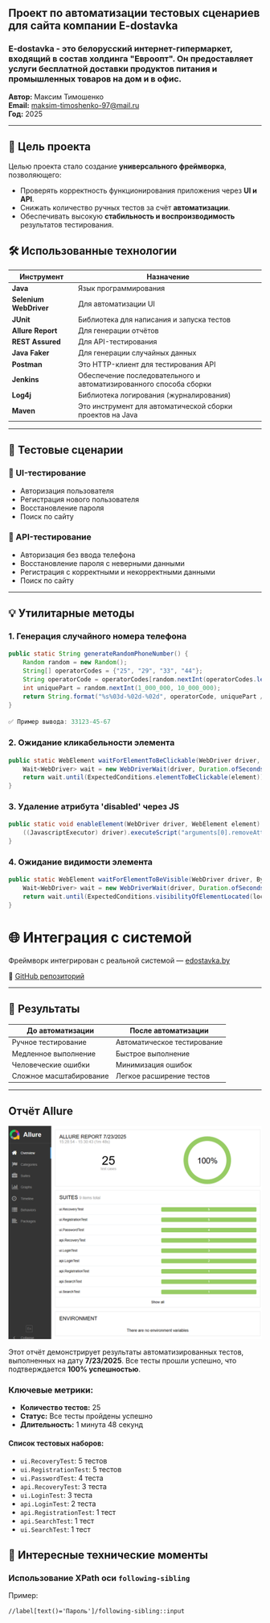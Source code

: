 ## Проект по автоматизации тестовых сценариев для сайта компании E-dostavka

### E-dostavka - это белорусский интернет-гипермаркет, входящий в состав холдинга "Евроопт". Он предоставляет услуги бесплатной доставки продуктов питания и промышленных товаров на дом и в офис.

**Автор:** Максим Тимошенко  
**Email:** maksim-timoshenko-97@mail.ru  
**Год:** 2025

---

## 🎯 Цель проекта

Целью проекта стало создание **универсального фреймворка**, позволяющего:
- Проверять корректность функционирования приложения через **UI и API**.
- Снижать количество ручных тестов за счёт **автоматизации**.
- Обеспечивать высокую **стабильность и воспроизводимость** результатов тестирования.

## 🛠️ Использованные технологии

| Инструмент             | Назначение                                                         |
|------------------------|--------------------------------------------------------------------|
| **Java**               | Язык программирования                                              |
| **Selenium WebDriver** | Для автоматизации UI                                               |
| **JUnit**              | Библиотека для написания и запуска тестов                          |
| **Allure Report**      | Для генерации отчётов                                              |
| **REST Assured**       | Для API-тестирования                                               |
| **Java Faker**         | Для генерации случайных данных                                     |
| **Postman**            | Это HTTP-клиент для тестирования API                               |
| **Jenkins**            | Обеспечение последовательного и автоматизированного способа сборки |
| **Log4j**              | Библиотека логирования (журналирования)                            |
| **Maven**              | Это инструмент для автоматической сборки проектов на Java          |

---

## 🧪 Тестовые сценарии

### 🔹 UI-тестирование

- Авторизация пользователя
- Регистрация нового пользователя
- Восстановление пароля
- Поиск по сайту

### 🔹 API-тестирование

- Авторизация без ввода телефона
- Восстановление пароля с неверными данными
- Регистрация с корректными и некорректными данными
- Поиск по сайту

---

## 💡 Утилитарные методы

### 1. Генерация случайного номера телефона

```java
public static String generateRandomPhoneNumber() {
    Random random = new Random();
    String[] operatorCodes = {"25", "29", "33", "44"};
    String operatorCode = operatorCodes[random.nextInt(operatorCodes.length)];
    int uniquePart = random.nextInt(1_000_000, 10_000_000);
    return String.format("%s%03d-%02d-%02d", operatorCode, uniquePart / 10000, (uniquePart / 100) % 100, uniquePart % 100);
}

✅ Пример вывода: 33123-45-67 
```
### 2. Ожидание кликабельности элемента

```java
public static WebElement waitForElementToBeClickable(WebDriver driver, WebElement element, int timeoutInSeconds) {
    Wait<WebDriver> wait = new WebDriverWait(driver, Duration.ofSeconds(timeoutInSeconds));
    return wait.until(ExpectedConditions.elementToBeClickable(element));
}
```
### 3. Удаление атрибута 'disabled' через JS

```java 
public static void enableElement(WebDriver driver, WebElement element) {
    ((JavascriptExecutor) driver).executeScript("arguments[0].removeAttribute('disabled');", element);
}
```

### 4. Ожидание видимости элемента

```java 
public static WebElement waitForElementToBeVisible(WebDriver driver, By locator, int timeoutInSeconds) {
    Wait<WebDriver> wait = new WebDriverWait(driver, Duration.ofSeconds(timeoutInSeconds));
    return wait.until(ExpectedConditions.visibilityOfElementLocated(locator));
}
```
# 🌐 Интеграция с системой

Фреймворк интегрирован с реальной системой — [edostavka.by](https://edostavka.by )

🔗 [GitHub репозиторий](https://github.com/mtsimashenka/taf-edostavka/tree/ui-edostavka )

---

## 🚀 Результаты

| До автоматизации        | После автоматизации         |
|-------------------------|----------------------------|
| Ручное тестирование      | Автоматическое тестирование |
| Медленное выполнение    | Быстрое выполнение          |
| Человеческие ошибки      | Минимизация ошибок          |
| Сложное масштабирование  | Легкое расширение тестов    |

---

## Отчёт Allure

![Отчёт Allure](/images/allure.png)

Этот отчёт демонстрирует результаты автоматизированных тестов, выполненных на дату **7/23/2025**. Все тесты прошли успешно, что подтверждается **100% успешностью**.

### Ключевые метрики:
- **Количество тестов:** 25
- **Статус:** Все тесты пройдены успешно
- **Длительность:** 1 минута 48 секунд

#### Список тестовых наборов:
- `ui.RecoveryTest`: 5 тестов
- `ui.RegistrationTest`: 5 тестов
- `ui.PasswordTest`: 4 теста
- `api.RecoveryTest`: 3 теста
- `ui.LoginTest`: 3 теста
- `api.LoginTest`: 2 теста
- `api.RegistrationTest`: 1 тест
- `api.SearchTest`: 1 тест
- `ui.SearchTest`: 1 тест

## 🧩 Интересные технические моменты

### Использование XPath оси `following-sibling`

Пример:
```xpath
//label[text()='Пароль']/following-sibling::input